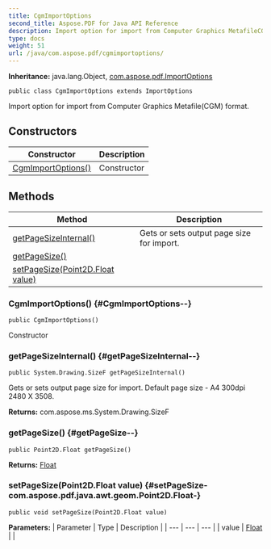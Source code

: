 ```yaml
---
title: CgmImportOptions
second_title: Aspose.PDF for Java API Reference
description: Import option for import from Computer Graphics MetafileCGM format.
type: docs
weight: 51
url: /java/com.aspose.pdf/cgmimportoptions/
---
```

**Inheritance:**
java.lang.Object, [com.aspose.pdf.ImportOptions](../../com.aspose.pdf/importoptions)
```
public class CgmImportOptions extends ImportOptions
```

Import option for import from Computer Graphics Metafile(CGM) format.
## Constructors

| Constructor | Description |
| --- | --- |
| [CgmImportOptions()](#CgmImportOptions--) | Constructor |
## Methods

| Method | Description |
| --- | --- |
| [getPageSizeInternal()](#getPageSizeInternal--) | Gets or sets output page size for import. |
| [getPageSize()](#getPageSize--) |  |
| [setPageSize(Point2D.Float value)](#setPageSize-com.aspose.pdf.java.awt.geom.Point2D.Float-) |  |
### CgmImportOptions() {#CgmImportOptions--}
```
public CgmImportOptions()
```


Constructor

### getPageSizeInternal() {#getPageSizeInternal--}
```
public System.Drawing.SizeF getPageSizeInternal()
```


Gets or sets output page size for import. Default page size - A4 300dpi 2480 X 3508.

**Returns:**
com.aspose.ms.System.Drawing.SizeF
### getPageSize() {#getPageSize--}
```
public Point2D.Float getPageSize()
```




**Returns:**
[Float](../../com.aspose.pdf.java.awt.geom.point2d/float)
### setPageSize(Point2D.Float value) {#setPageSize-com.aspose.pdf.java.awt.geom.Point2D.Float-}
```
public void setPageSize(Point2D.Float value)
```




**Parameters:**
| Parameter | Type | Description |
| --- | --- | --- |
| value | [Float](../../com.aspose.pdf.java.awt.geom.point2d/float) |  |

